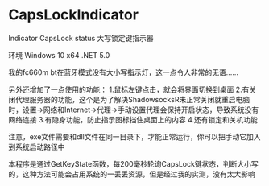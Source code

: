 # CapsLockIndicator
Indicator CapsLock status 
大写锁定键指示器

环境
Windows 10 x64
.NET 5.0

我的fc660m bt在蓝牙模式没有大小写指示灯，这一点令人非常的无语......

另外还增加了一点使用的功能： 
1.鼠标左键点击，就会将界面切换到桌面 
2.有关闭代理服务器的功能，这个是为了解决ShadowsocksR未正常关闭就重启电脑时，设置->网络和Internet->代理->手动设置代理会保持开启状态，导致系统没有网络连接 
3.有隐身功能，防止指示图标挡住桌面上的内容 
4.还有锁定和关机功能 

注意，exe文件需要和dll文件在同一目录下，才能正常运行，你可以把手动它加入到系统启动路径中

本程序是通过GetKeyState函数，每200毫秒轮询CapsLock键状态，判断大小写的，这种方法可能会占用系统的一丢丢资源，但是经过我的实测，没有太大影响
